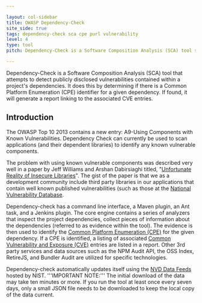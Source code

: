 ```yaml
---

layout: col-sidebar
title: OWASP Dependency-Check
site_side: true
tags: dependency-check sca cpe purl vulnerability
level: 4
type: tool
pitch: Dependency-Check is a Software Composition Analysis (SCA) tool suite that identifies project dependencies and checks if there are any known, publicly disclosed, vulnerabilities.

---
```


Dependency-Check is a Software Composition Analysis (SCA) tool that attempts to detect publicly disclosed vulnerabilities contained within a project's dependencies. It does this by determining if there is a Common Platform Enumeration (CPE) identifier for a given dependency. If found, it will generate a report linking to the associated CVE entries.

## Introduction

The OWASP Top 10 2013 contains a new entry: A9-Using Components with Known Vulnerabilities. Dependency Check can currently be used to scan applications (and their dependent libraries) to identify any known vulnerable components.

The problem with using known vulnerable components was described very well in a paper by Jeff Williams and Arshan Dabirsiaghi titled, "[Unfortunate Reality of Insecure Libraries](https://cdn2.hubspot.net/hub/203759/file-1100864196-pdf/docs/Contrast_-_Insecure_Libraries_2014.pdf)". The gist of the paper is that we as a development community include third party libraries in our applications that contain well known published vulnerabilities (such as those at the [National Vulnerability Database](https://nvd.nist.gov/vuln/search).

Dependency-check has a command line interface, a Maven plugin, an Ant task, and a Jenkins plugin. The core engine contains a series of analyzers that inspect the project dependencies, collect pieces of information about the dependencies (referred to as evidence within the tool). The evidence is then used to identify the [Common Platform Enumeration (CPE)](https://nvd.nist.gov/products/cpe) for the given dependency. If a CPE is identified, a listing of associated [Common Vulnerability and Exposure (CVE)](https://cve.mitre.org/) entries are listed in a report. Other 3rd party services and data sources such as the NPM Audit API, the OSS Index, RetireJS, and Bundler Audit are utilized for specific technologies.

Dependency-check automatically updates itself using the [NVD Data Feeds](https://nvd.nist.gov/vuln/data-feeds) hosted by NIST. '''IMPORTANT NOTE:''' The initial download of the data may take ten minutes or more. If you run the tool at least once every seven days, only a small JSON file needs to be downloaded to keep the local copy of the data current.
